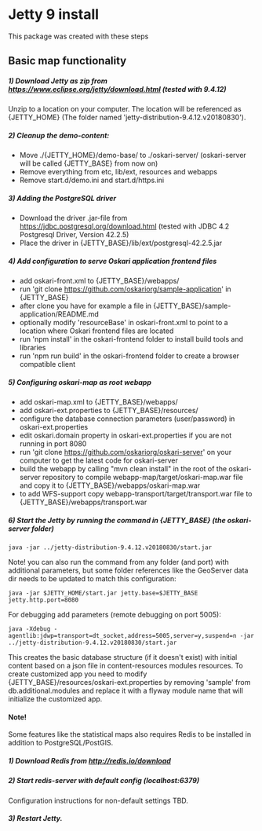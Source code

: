 # Jetty 9 install

This package was created with these steps

## Basic map functionality

##### 1) Download Jetty as zip from https://www.eclipse.org/jetty/download.html (tested with 9.4.12)

Unzip to a location on your computer. The location will be referenced as {JETTY_HOME} (The folder named 'jetty-distribution-9.4.12.v20180830').

##### 2) Cleanup the demo-content:

- Move ./{JETTY_HOME}/demo-base/ to ./oskari-server/ (oskari-server will be called {JETTY_BASE} from now on)
- Remove everything from etc, lib/ext, resources and webapps
- Remove start.d/demo.ini and start.d/https.ini

##### 3) Adding the PostgreSQL driver

- Download the driver .jar-file from https://jdbc.postgresql.org/download.html (tested with JDBC 4.2 Postgresql Driver, Version 42.2.5)
- Place the driver in {JETTY_BASE}/lib/ext/postgresql-42.2.5.jar

##### 4) Add configuration to serve Oskari application frontend files

- add oskari-front.xml to {JETTY_BASE}/webapps/
- run 'git clone https://github.com/oskariorg/sample-application' in {JETTY_BASE}
- after clone you have for example a file in {JETTY_BASE}/sample-application/README.md
- optionally modify 'resourceBase' in oskari-front.xml to point to a location where Oskari frontend files are located
- run 'npm install' in the oskari-frontend folder to install build tools and libraries
- run 'npm run build' in the oskari-frontend folder to create a browser compatible client

##### 5) Configuring oskari-map as root webapp

- add oskari-map.xml to {JETTY_BASE}/webapps/
- add oskari-ext.properties to {JETTY_BASE}/resources/
- configure the database connection parameters (user/password) in oskari-ext.properties
- edit oskari.domain property in oskari-ext.properties if you are not running in port 8080
- run 'git clone https://github.com/oskariorg/oskari-server' on your computer to get the latest code for oskari-server
- build the webapp by calling "mvn clean install" in the root of the oskari-server repository to compile webapp-map/target/oskari-map.war file and copy it to {JETTY_BASE}/webapps/oskari-map.war
- to add WFS-support copy webapp-transport/target/transport.war file to {JETTY_BASE}/webapps/transport.war

##### 6) Start the Jetty by running the command in {JETTY_BASE} (the oskari-server folder)

	java -jar ../jetty-distribution-9.4.12.v20180830/start.jar
	
Note! you can also run the command from any folder (and port) with additional parameters, but some folder references like the GeoServer data dir needs to be updated to match this configuration:

	java -jar $JETTY_HOME/start.jar jetty.base=$JETTY_BASE jetty.http.port=8080
	
For debugging add parameters (remote debugging on port 5005):

	java -Xdebug -agentlib:jdwp=transport=dt_socket,address=5005,server=y,suspend=n -jar ../jetty-distribution-9.4.12.v20180830/start.jar

This creates the basic database structure (if it doesn't exist) with initial content based on a json file in content-resources modules resources. To create customized app you need to modify {JETTY_BASE}/resources/oskari-ext.properties by removing 'sample' from db.additional.modules and replace it with a flyway module name that will initialize the customized app.

#### Note! 

Some features like the statistical maps also requires Redis to be installed in addition to PostgreSQL/PostGIS.

##### 1) Download Redis from http://redis.io/download

##### 2) Start redis-server with default config (localhost:6379)

Configuration instructions for non-default settings TBD.

##### 3) Restart Jetty.
